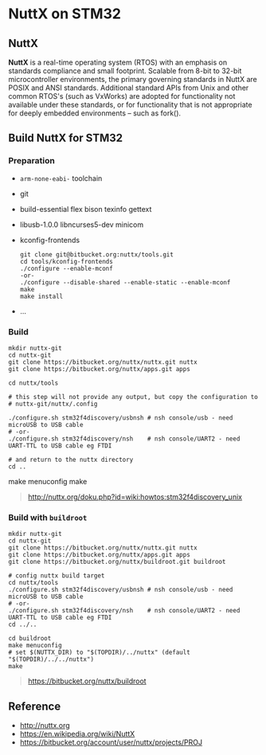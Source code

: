 # NuttX on STM32

## NuttX

**NuttX** is a real-time operating system (RTOS) with an emphasis on standards compliance and small footprint. Scalable from 8-bit to 32-bit microcontroller environments, the primary governing standards in NuttX are POSIX and ANSI standards. Additional standard APIs from Unix and other common RTOS's (such as VxWorks) are adopted for functionality not available under these standards, or for functionality that is not appropriate for deeply embedded environments – such as fork().

## Build NuttX for STM32

### Preparation

- `arm-none-eabi-` toolchain
- git
- build-essential flex bison texinfo gettext
- libusb-1.0.0 libncurses5-dev minicom
- kconfig-frontends

  ```
  git clone git@bitbucket.org:nuttx/tools.git
  cd tools/kconfig-frontends
  ./configure --enable-mconf
  -or-
  ./configure --disable-shared --enable-static --enable-mconf
  make
  make install
  ```

- ...

### Build

```
mkdir nuttx-git
cd nuttx-git
git clone https://bitbucket.org/nuttx/nuttx.git nuttx
git clone https://bitbucket.org/nuttx/apps.git apps

cd nuttx/tools

# this step will not provide any output, but copy the configuration to
# nuttx-git/nuttx/.config

./configure.sh stm32f4discovery/usbnsh # nsh console/usb - need microUSB to USB cable
# -or-
./configure.sh stm32f4discovery/nsh    # nsh console/UART2 - need UART-TTL to USB cable eg FTDI

# and return to the nuttx directory
cd ..
```

make menuconfig
make

> http://nuttx.org/doku.php?id=wiki:howtos:stm32f4discovery_unix

### Build with `buildroot`

```
mkdir nuttx-git
cd nuttx-git
git clone https://bitbucket.org/nuttx/nuttx.git nuttx
git clone https://bitbucket.org/nuttx/apps.git apps
git clone https://bitbucket.org/nuttx/buildroot.git buildroot

# config nuttx build target
cd nuttx/tools
./configure.sh stm32f4discovery/usbnsh # nsh console/usb - need microUSB to USB cable
# -or-
./configure.sh stm32f4discovery/nsh    # nsh console/UART2 - need UART-TTL to USB cable eg FTDI
cd ../..

cd buildroot
make menuconfig
# set $(NUTTX_DIR) to "$(TOPDIR)/../nuttx" (default "$(TOPDIR)/../../nuttx")
make
```

> https://bitbucket.org/nuttx/buildroot

## Reference

- http://nuttx.org
- https://en.wikipedia.org/wiki/NuttX
- https://bitbucket.org/account/user/nuttx/projects/PROJ
